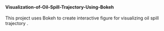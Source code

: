#### Visualization-of-Oil-Spill-Trajectory-Using-Bokeh
This project uses Bokeh to create interactive figure for visualizing oil spill trajectory .
